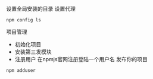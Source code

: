 设置全局安装的目录
设置代理

```
npm config ls

```

项目管理
- 初始化项目
- 安装第三发模块
- 注册用户
在npmjs官网注册登陆一个用户名 发布你的项目

```
npm adduser

```
